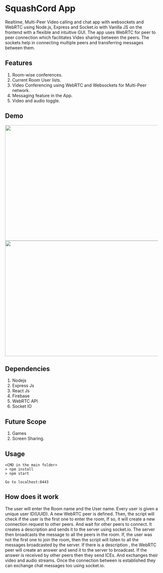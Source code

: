 # SquashCord App
Realtime, Multi-Peer Video calling and chat app with websockets and WebRTC using Node.js, Express and Socket.io with Vanilla JS on the frontend with a flexible and intuitive GUI.
The app uses WebRTC for peer to peer connection which facilitates Video sharing between the peers. The sockets help in connecting multiple peers and transferring messages between them. 

## Features
1. Room-wise conferences.
2. Current Room User lists.
3. Video Conferencing using WebRTC and Websockets for Multi-Peer network.
4. Messaging feature in the App.
5. Video and audio toggle.

## Demo
<img src ="https://user-images.githubusercontent.com/29985870/114509339-0381f800-9c53-11eb-8e1a-daf30bcad685.png" width="650" height="380">
<img src ="https://user-images.githubusercontent.com/29985870/114509361-0977d900-9c53-11eb-9943-a7a198310e10.png" width="650" height="380">


## Dependencies
1. Nodejs
2. Express Js
3. React Js
4. Firebase
5. WebRTC API
6. Socket IO

## Future Scope
1. Games
2. Screen Sharing.


## Usage
```
<CMD in the main folder>
> npm install
> npm start

Go to localhost:8443
```

## How does it work
The user will enter the Room name and the User name. Every user is given a unique user ID(UUID). A new WebRTC peer is defined.
Then, the script will check if the user is the first one to enter the room, If so, it will create a new connection request to other peers. And wait for other peers to connect. It creates a description and sends it to the server using socket.io. The server then broadcasts the message to all the peers in the room.
If, the user was not the first one to join the room, then the script will listen to all the messages broadcasted by the server. If there is a description , the WebRTC peer will create an answer and send it to the server to broadcast. If the answer is received by other peers then they send ICEs. And exchanges their video and audio streams.
Once the connection between is established they can exchange chat messages too using socket.io.



